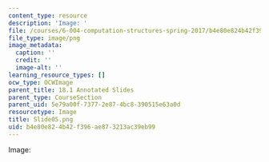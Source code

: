 ```yaml
---
content_type: resource
description: 'Image: '
file: /courses/6-004-computation-structures-spring-2017/b4e80e824b42f396ae873213ac39eb99_Slide05.png
file_type: image/png
image_metadata:
  caption: ''
  credit: ''
  image-alt: ''
learning_resource_types: []
ocw_type: OCWImage
parent_title: 18.1 Annotated Slides
parent_type: CourseSection
parent_uid: 5e79a00f-7377-2e87-4bc8-390515e63a0d
resourcetype: Image
title: Slide05.png
uid: b4e80e82-4b42-f396-ae87-3213ac39eb99
---
```

Image: 

